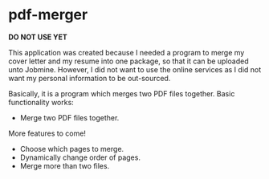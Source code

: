pdf-merger
==========
**DO NOT USE YET**

This application was created because I needed a program to merge my cover letter and my resume into one package, 
so that it can be uploaded unto Jobmine. However, I did not want to use the online services as I did not want my personal information to be out-sourced.

Basically, it is a program which merges two PDF files together.
Basic functionality works:
* Merge two PDF files together.
  
More features to come!
* Choose which pages to merge.
* Dynamically change order of pages.
* Merge more than two files.
